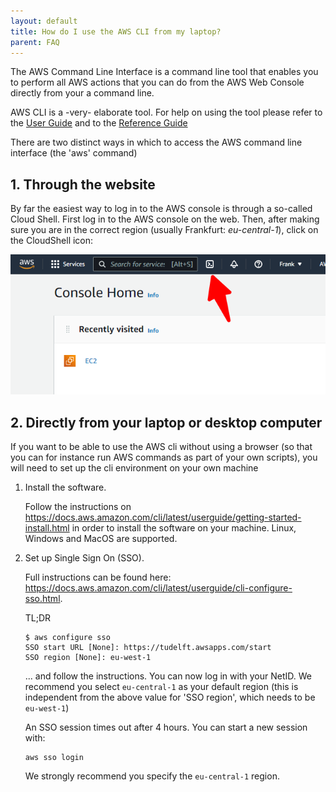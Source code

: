 ```yaml
---
layout: default
title: How do I use the AWS CLI from my laptop?
parent: FAQ
---
```


The AWS Command Line Interface is a command line tool that enables you to perform all AWS actions that you can do from the AWS Web Console directly from your a command line.

AWS CLI is a -very- elaborate tool. For help on using the tool please refer to the [User Guide](https://docs.aws.amazon.com/cli/latest/userguide/) and to the [Reference Guide](https://awscli.amazonaws.com/v2/documentation/api/latest/index.html)

There are two distinct ways in which to access the AWS command line interface (the 'aws' command)

## 1. Through the website

By far the easiest way to log in to the AWS console is through a so-called Cloud Shell. First log in to the AWS console on the web. Then, after making sure you are in the correct region (usually Frankfurt: *eu-central-1*), click on the CloudShell icon:

![Console](AWS-Management-Console.png)

## 2. Directly from your laptop or desktop computer

If you want to be able to use the AWS cli without using a browser (so that you can for instance run AWS commands as part of your own scripts), you will need to set up the cli environment on your own machine

1. Install the software.

    Follow the instructions on <https://docs.aws.amazon.com/cli/latest/userguide/getting-started-install.html> in order to install the software on your machine. Linux, Windows and MacOS are supported.

2. Set up Single Sign On (SSO).

    Full instructions can be found here: <https://docs.aws.amazon.com/cli/latest/userguide/cli-configure-sso.html>.

    TL;DR
    ```
    $ aws configure sso
    SSO start URL [None]: https://tudelft.awsapps.com/start
    SSO region [None]: eu-west-1
    ```
    ... and follow the instructions. You can now log in with your NetID. We recommend you select `eu-central-1` as your default region (this is independent from the above value for 'SSO region', which needs to be `eu-west-1`)

    An SSO session times out after 4 hours. You can start a new session with:
    ```
    aws sso login
    ```

    We strongly recommend you specify the `eu-central-1` region.

